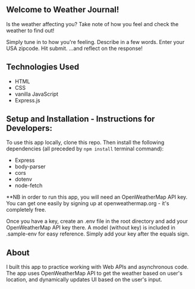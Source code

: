 ## Welcome to Weather Journal!
Is the weather affecting you? Take note of how you feel and check the weather to find out!

Simply tune in to how you're feeling. Describe in a few words. Enter your USA zipcode. Hit submit. ...and reflect on the response!

## Technologies Used
- HTML
- CSS
- vanilla JavaScript
- Express.js

## Setup and Installation - Instructions for Developers:
To use this app locally, clone this repo. Then install the following dependencies (all preceded by `npm install` terminal command):
  - Express
  - body-parser
  - cors
  - dotenv
  - node-fetch

**NB in order to run this app, you will need an OpenWeatherMap API key. You can get one easily by signing up at openweathermap.org - it's completely free.

Once you have a key, create an .env file in the root directory and add your OpenWeatherMap API key there. A model (without key) is included in .sample-env for easy reference. Simply add your key after the equals sign.

## About
I built this app to practice working with Web APIs and asynchronous code. The app uses OpenWeatherMap API to get the weather based on user's location, and dynamically updates UI based on the user's input.
